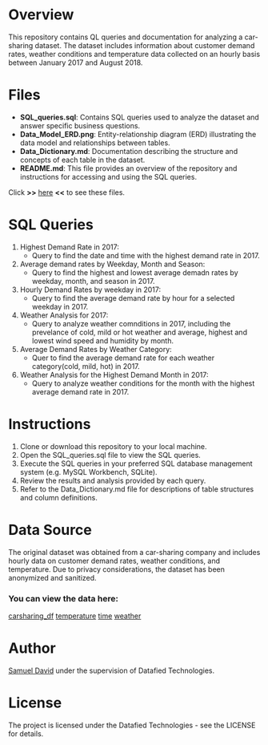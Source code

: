 # Overview
This repository contains QL queries and documentation for analyzing a car-sharing dataset. The dataset includes information about customer demand rates, weather conditions and temperature data collected on an hourly basis between January 2017 and August 2018.
# Files
- **SQL_queries.sql**: Contains SQL queries used to analyze the dataset and answer specific business questions.
- **Data_Model_ERD.png**: Entity-relationship diagram (ERD) illustrating the data model and relationships between tables.
- **Data_Dictionary.md**: Documentation describing the structure and concepts of each table in the dataset.
- **README.md**: This file provides an overview of the repository and instructions for accessing and using the SQL queries.

Click **>>** [here]() **<<** to see these files.
# SQL Queries
1. Highest Demand Rate in 2017:
   - Query to find the date and time with the highest demand rate in 2017.
2. Average demand rates by Weekday, Month and Season:
   - Query to find the highest and lowest average demadn rates by weekday, month, and season in 2017.
3. Hourly Demand Rates by weekday in 2017:
   - Query to find the average demand rate by hour for a selected weekday in 2017.
4. Weather Analysis for 2017:
   - Query to analyze weather comnditions in 2017, including the prevelance of cold, mild or hot weather and average, highest and lowest wind speed and humidity by month.
5. Average Demand Rates by Weather Category:
   - Quer to find the average demand rate for each weather category(cold, mild, hot) in 2017.
6. Weather Analysis for the Highest Demand Month in 2017:
   - Query to analyze weather conditions for the month with the highest average demand rate in 2017.

# Instructions
1. Clone or download this repository to your local machine.
2. Open the SQL_queries.sql file to view the SQL queries.
3. Execute the SQL queries in your preferred SQL database management system (e.g. MySQL Workbench, SQLite).
4. Review the results and analysis provided by each query.
5. Refer to the Data_Dictionary.md file for descriptions of table structures and column definitions.

# Data Source
The original dataset was obtained from a car-sharing company and includes hourly data on customer demand rates, weather conditions, and temperature. Due to privacy considerations, the dataset has been anonymized and sanitized.
### You can view the data here:
[carsharing_df](https://drive.google.com/file/d/1N0a2XxdrOSwa5B1ecqBapFnIKl5EEw8J/view?usp=drive_link)
[temperature](https://drive.google.com/file/d/1ptrgXK9YwpJOpGs49CRj7fv1DXbhmPF_/view?usp=drive_link)
[time](https://drive.google.com/file/d/1xlt6mZejAbvA3w6kEQHH0ZfmK6d6YKf5/view?usp=drive_link)
[weather](https://drive.google.com/file/d/19y_ECz_vIeygl6ztTOdeIO245DHY_a4F/view?usp=drive_link)

# Author
[Samuel David](https://www.linkedin.com/in/samuelneche/) under the supervision of Datafied Technologies.

# License
The project is licensed under the Datafied Technologies - see the LICENSE for details.
